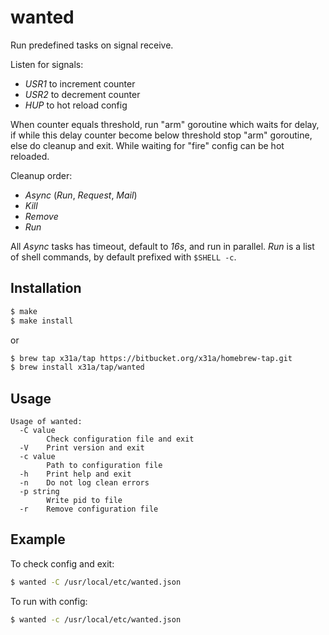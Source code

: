 # wanted

Run predefined tasks on signal receive.

Listen for signals:
- *USR1* to increment counter
- *USR2* to decrement counter
- *HUP*  to hot reload config

When counter equals threshold, run "arm" goroutine which waits for delay, 
if while this delay counter become below threshold stop "arm" goroutine, 
else do cleanup and exit. While waiting for "fire" config can be hot reloaded.

Cleanup order:
- *Async* (*Run*, *Request*, *Mail*)
- *Kill*
- *Remove*
- *Run*

All *Async* tasks has timeout, default to *16s*, and run in parallel.
*Run* is a list of shell commands, by default prefixed with `$SHELL -c`.

## Installation
```sh
$ make
$ make install
```
or
```sh
$ brew tap x31a/tap https://bitbucket.org/x31a/homebrew-tap.git
$ brew install x31a/tap/wanted
```

## Usage
```text
Usage of wanted:
  -C value
    	Check configuration file and exit
  -V	Print version and exit
  -c value
    	Path to configuration file
  -h	Print help and exit
  -n	Do not log clean errors
  -p string
    	Write pid to file
  -r	Remove configuration file
```

## Example

To check config and exit:
```sh
$ wanted -C /usr/local/etc/wanted.json
```

To run with config:
```sh
$ wanted -c /usr/local/etc/wanted.json
```
